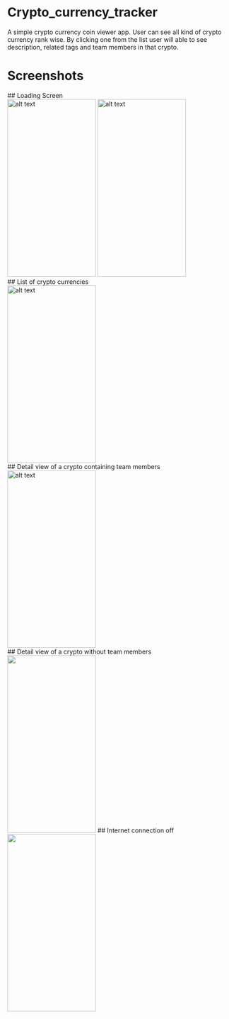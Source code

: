 # Crypto_currency_tracker

A simple crypto currency coin viewer app.
User can see all kind of crypto currency rank wise.
By clicking one from the list user will able to see description, related tags and team members in that crypto.

# Screenshots
<div style="display:inline;">
 ## Loading Screen </br>
<img src="https://github.com/shawon5ice/Crypto_currency_tracker/blob/main/screen_shot/loading1.jpg" alt="alt text" width="200" height="400">
<img src="https://github.com/shawon5ice/Crypto_currency_tracker/blob/main/screen_shot/loading2.jpg" alt="alt text" width="200" height="400">
</br>
 ## List of crypto currencies</br>
<img src="https://github.com/shawon5ice/Crypto_currency_tracker/blob/main/screen_shot/crypto_list.jpg" alt="alt text" width="200" height="400"></br>
 ## Detail view of a crypto containing team members</br>
<img src="https://github.com/shawon5ice/Crypto_currency_tracker/blob/main/screen_shot/crypto_detail_wT.jpg" alt="alt text" width="200" height="400"></br>
 ## Detail view of a crypto without team members</br>
<img src="https://github.com/shawon5ice/Crypto_currency_tracker/blob/main/screen_shot/crypto_detail_woT.jpg" width="200" height="400">
 ## Internet connection off</br>
<img src="https://github.com/shawon5ice/Crypto_currency_tracker/blob/main/screen_shot/internet_connection_failed.jpg" width="200" height="400">
</div>
